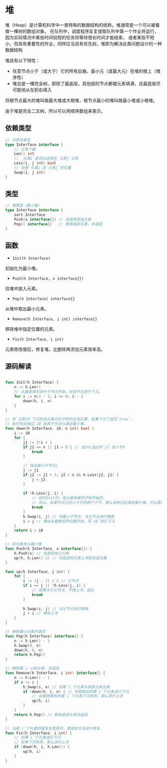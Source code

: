 # 堆

堆（Heap）是计算机科学中一类特殊的数据结构的统称。堆通常是一个可以被看做一棵树的数组对象。
在队列中，调度程序反复提取队列中第一个作业并运行，因为实际情况中某些时间较短的任务将等待很长时间才能结束，
或者某些不短小，但具有重要性的作业，同样应当具有优先权。堆即为解决此类问题设计的一种数据结构

堆具有以下特性：

- 任意节点小于（或大于）它的所有后裔，最小元（或最大元）在堆的根上（堆序性）
- 堆总是一棵完全树。即除了最底层，其他层的节点都被元素填满，且最底层尽可能地从左到右填入

将根节点最大的堆叫做最大堆或大根堆，根节点最小的堆叫做最小堆或小根堆。

由于堆是完全二叉树，所以可以用顺序数组来表示。

## 依赖类型

```go
// 可排序类型
type Interface interface {
    // 元素个数
    Len() int
    // `元素i`是否应该排在`元素j`之前
    Less(i, j int) bool
    // 交换`元素i`及`元素j`的位置
    Swap(i, j int)
}
```
## 类型

```go
// 堆类型（最小堆）
type Interface interface {
    sort.Interface
    Push(x interface{}) // 往尾部添加元素
    Pop() interface{}   // 移除尾部元素，并返回
}
```

## 函数

- `Init(h Interface)`

初始化为最小堆。

- `Push(h Interface, x interface{})`

往堆中放入元素。

- `Pop(h Interface) interface{}`

从堆中取出最小元素。

- `Remove(h Interface, i int) interface{}`

移除堆中指定位置的元素。

- `Fix(h Interface, i int)`

元素修改值后，修复堆。比删除再添加元素效率高。

## 源码解读

```go

func Init(h Interface) {
    n := h.Len()
    // 从最底层的非叶子节点开始，将该节点进行下沉。
    for i := n/2 - 1; i >= 0; i-- {
        down(h, i, n)
    }
}

// 将`元素i0`下沉到该元素对应子树的合适位置，如果下沉了返回`true`。
// 执行完后保证`i0`及其子节点已满足最小堆。
func down(h Interface, i0, n int) bool {
    i := i0
    for {
        j1 := 2*i + 1
        if j1 >= n || j1 < 0 { // 当int溢出时`j1`会小于0
            break
        }
        
        // 找出最小子节点j
        j := j1 
        if j2 := j1 + 1; j2 < n && h.Less(j2, j1) {
            j = j2 
        }
        
        if !h.Less(j, i) {
            // 因为Init时，是从最末尾的子树开始的。
            // 所以，如果节点已经小于它的两个子节，那么该树已经满足最小堆，可以直接退出
            break 
        }
        h.Swap(i, j) // 将最小子节点，与父节点进行替换
        i = j // 继续从替换后的位置开始，将`i0`进行下沉
    }
    return i > i0
}

// 将元素放入最小堆
func Push(h Interface, x interface{}) {
    h.Push(x) // 往底部放入元素
    up(h, h.Len()-1) // 将底部的元素上浮到合适位置
}

func up(h Interface, j int) {
    for {
        i := (j - 1) / 2 // 父节点
        if i == j || !h.Less(j, i) {
            // 如果大于父节点，不再上浮，退出
            break
        }
        
        h.Swap(i, j) // 与父节点进行替换
        j = i // 继续上浮
    }
}

// 移除最小元素并返回
func Pop(h Interface) interface{} {
    n := h.Len() - 1
    h.Swap(0, n)
    down(h, 0, n)
    return h.Pop()
}

// 移除第`i`小的元素，并返回
func Remove(h Interface, i int) interface{} {
    n := h.Len() - 1
    if n != i { 
        h.Swap(i, n) // 将第`i`个元素与底部元素互换
        if !down(h, i, n) { // 将替换后的第`i`个元素进行下沉
            // 如果替换后的第`i`个元素下沉失败，那么进行上浮
            up(h, i)
        }
    }
    return h.Pop() // 移除底部元素并返回
}

// 当弟`i`个元素的值发生改变时，使用该方法进行修复。
func Fix(h Interface, i int) {
    // 将第`i`个元素进行下沉 
    // 如果下沉失败，那么进行上浮
    if !down(h, i, h.Len()) {
        up(h, i)
    }
}
```